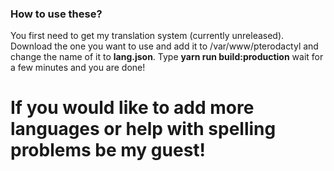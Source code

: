 
### How to use these?

You first need to get my translation system (currently unreleased).
Download the one you want to use and add it to /var/www/pterodactyl and change the name of it to **lang.json**.
Type **yarn run build:production** wait for a few minutes and you are done!

# If you would like to add more languages or help with spelling problems be my guest!
